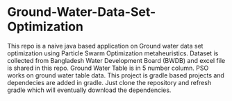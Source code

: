 # Ground-Water-Data-Set-Optimization

This repo is a naive java based application on Ground water data set optimization using Particle Swarm Optimization metaheuristics. Dataset is collected from Bangladesh Water Development Board (BWDB) and excel file is shared in this repo. Ground Water Table is in 5 number column. PSO works on ground water table data. This project is gradle based projects and dependecies are added in gradle. Just clone the repository and refresh gradle which will eventually download the dependencies.   
